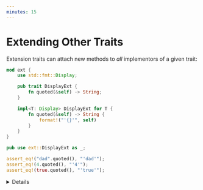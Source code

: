 ```yaml
---
minutes: 15
---
```


# Extending Other Traits

Extension traits can attach new methods to _all_ implementors of a given trait:

```rust
mod ext {
    use std::fmt::Display;

    pub trait DisplayExt {
        fn quoted(&self) -> String;
    }

    impl<T: Display> DisplayExt for T {
        fn quoted(&self) -> String {
            format!("'{}'", self)
        }
    }
}

pub use ext::DisplayExt as _;

assert_eq!("dad".quoted(), "'dad'");
assert_eq!(4.quoted(), "'4'");
assert_eq!(true.quoted(), "'true'");
```

<details>

- Highlight how we added new behaviour to _multiple_ distinct types at once.
  `.quoted()` can be called on string slices, numbers and booleans since they
  all implement the `Display` trait.

  This flavour of the extension trait pattern is built on top of
  [_blanket implementations_][1].

  Blanket implementations allow us to implement a trait for a generic type `T`,
  as long as it satisfies the trait bounds specified in the `impl` block. In
  this case, the only requirement is that `T` implements the `Display` trait.

- Conventionally, the extension trait is named after the trait it extends,
  following by the `Ext` suffix. In the example above, `DisplayExt`.

- There are entire libraries aimed at extending foundational traits with new
  functionality.

  [`itertools`] provides a wide range of iterator adapters and utilities via the
  [`Itertools`] trait. [`futures`] provides [`FutureExt`] to extend the
  [`Future`] trait.

## More To Explore

- Extension traits can be used by libraries to distinguish between stable and
  experimental methods.

  Stable methods are part of the trait definition.

  Experimental methods are provided via an extension trait defined in a
  different library, with a less restrictive stability policy. Some utility
  methods are then "promoted" to the core trait definition once they have been
  proven useful and their design has been refined.

- Extension traits can be used to split a [dyn-incompatible trait][2] in two:

  - A **dyn-compatible core**, restricted to the methods that satisfy
    dyn-compatibility requirements.
  - An **extension trait**, containing the remaining methods that are not
    dyn-compatible. (e.g., methods with a generic parameter).

- Concrete types that implement the core trait will be able to invoke all
  methods, thanks to the blanket impl for the extension trait. Trait objects
  (`dyn CoreTrait`) will be able to invoke all methods on the core trait as well
  as those on the extension trait that don't require `Self: Sized`.

</details>

[1]: https://doc.rust-lang.org/stable/reference/glossary.html#blanket-implementation
[`itertools`]: https://docs.rs/itertools/latest/itertools/
[`Itertools`]: https://docs.rs/itertools/latest/itertools/trait.Itertools.html
[`futures`]: https://docs.rs/futures/latest/futures/
[`FutureExt`]: https://docs.rs/futures/latest/futures/future/trait.FutureExt.html
[`Future`]: https://docs.rs/futures/latest/futures/future/trait.Future.html
[2]: https://doc.rust-lang.org/reference/items/traits.html#r-items.traits.dyn-compatible
